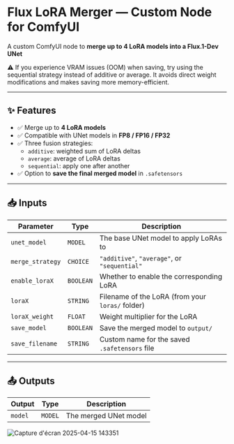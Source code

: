 # Flux LoRA Merger — Custom Node for ComfyUI

A custom ComfyUI node to **merge up to 4 LoRA models into a Flux.1-Dev UNet**

⚠️ If you experience VRAM issues (OOM) when saving, try using the sequential strategy instead of additive or average. It avoids direct weight modifications and makes saving more memory-efficient.

---

## ✨ Features

- ✅ Merge up to **4 LoRA models**
- ✅ Compatible with UNet models in **FP8 / FP16 / FP32**
- ✅ Three fusion strategies:
  - `additive`: weighted sum of LoRA deltas
  - `average`: average of LoRA deltas
  - `sequential`: apply one after another
- ✅ Option to **save the final merged model** in `.safetensors`

---

## 📥 Inputs

| Parameter        | Type     | Description |
|------------------|----------|-------------|
| `unet_model`     | `MODEL`  | The base UNet model to apply LoRAs to |
| `merge_strategy` | `CHOICE` | `"additive"`, `"average"`, or `"sequential"` |
| `enable_loraX`   | `BOOLEAN`| Whether to enable the corresponding LoRA |
| `loraX`          | `STRING` | Filename of the LoRA (from your `loras/` folder) |
| `loraX_weight`   | `FLOAT`  | Weight multiplier for the LoRA |
| `save_model`     | `BOOLEAN`| Save the merged model to `output/` |
| `save_filename`  | `STRING` | Custom name for the saved `.safetensors` file |

---

## 📤 Outputs

| Output           | Type     | Description |
|------------------|----------|-------------|
| `model`          | `MODEL`  | The merged UNet model |

![Capture d'écran 2025-04-15 143351](https://github.com/user-attachments/assets/3aad6d4d-9701-440f-82b4-a33088b4aa5b)
